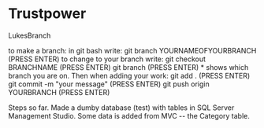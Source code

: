 # Trustpower
LukesBranch

to make a branch: in git bash write: git branch YOURNAMEOFYOURBRANCH (PRESS ENTER)
to change to your branch write: git checkout BRANCHNAME (PRESS ENTER) git branch (PRESS ENTER) * shows which branch you are on.
Then when adding your work: git add . (PRESS ENTER)
git commit -m "your message" (PRESS ENTER)
git push origin YOURBRANCH (PRESS ENTER)

Steps so far. Made a dumby database (test) with tables in SQL Server Management Studio. Some data is added from MVC -- the Category table. 
